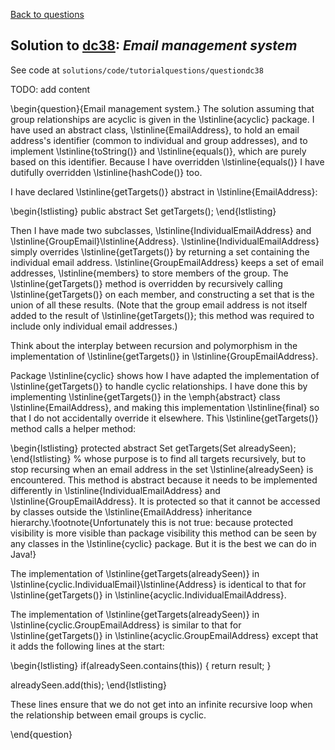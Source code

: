 [Back to questions](../README.md)

## Solution to [dc38](../questions/dc38): *Email management system*

See code at `solutions/code/tutorialquestions/questiondc38`

TODO: add content


\begin{question}{Email management system.}
The solution assuming that group relationships are acyclic is given in the \lstinline{acyclic} package.  I have used an abstract class, \lstinline{EmailAddress},
to hold an email address's identifier (common to individual and group addresses), and to implement \lstinline{toString()} and \lstinline{equals()}, which are purely
based on this identifier.  Because I have overridden \lstinline{equals()} I have dutifully overridden \lstinline{hashCode()} too.

I have declared \lstinline{getTargets()} abstract in \lstinline{EmailAddress}:

\begin{lstlisting}
public abstract Set<EmailAddress> getTargets();
\end{lstlisting}

Then I have made two subclasses, \lstinline{IndividualEmailAddress} and \lstinline{GroupEmail}\lstinline{Address}.  \lstinline{IndividualEmailAddress} simply overrides \lstinline{getTargets()} by returning a set
containing the individual email address. \lstinline{GroupEmailAddress} keeps a set of email addresses, \lstinline{members} to store members of the group.  The \lstinline{getTargets()} method is overridden
by recursively calling \lstinline{getTargets()} on each member, and constructing a set that is the union of all these results.  (Note that the group email address is not itself added to the result of \lstinline{getTargets()};
this method was required to include only individual email addresses.)

Think about the interplay between recursion and polymorphism in the implementation of \lstinline{getTargets()} in \lstinline{GroupEmailAddress}.

Package \lstinline{cyclic} shows how I have adapted the implementation of \lstinline{getTargets()} to handle cyclic relationships.  I have done this by implementing \lstinline{getTargets()} in
the \emph{abstract} class \lstinline{EmailAddress}, and making this implementation \lstinline{final} so that I do not accidentally override it elsewhere.  This \lstinline{getTargets()} method calls
a helper method:

\begin{lstlisting}
protected abstract Set<EmailAddress> getTargets(Set<EmailAddress> alreadySeen);
\end{lstlisting}
%
whose purpose is to find all targets recursively, but to stop recursing when an email address in the set \lstinline{alreadySeen} is encountered.  This method
is abstract because it needs to be implemented differently in \lstinline{IndividualEmailAddress} and \lstinline{GroupEmailAddress}.  It is protected so that
it cannot be accessed by classes outside the \lstinline{EmailAddress} inheritance hierarchy.\footnote{Unfortunately this is not true: because protected visibility is
more visible than package visibility this method can be seen by any classes in the \lstinline{cyclic} package.  But it is the best we can do in Java!}

The implementation of \lstinline{getTargets(alreadySeen)} in \lstinline{cyclic.IndividualEmail}\lstinline{Address} is identical to that for \lstinline{getTargets()} in
\lstinline{acyclic.IndividualEmailAddress}.

The implementation of \lstinline{getTargets(alreadySeen)} in \lstinline{cyclic.GroupEmailAddress} is similar to that for \lstinline{getTargets()} in \lstinline{acyclic.GroupEmailAddress}
except that it adds the following lines at the start:

\begin{lstlisting}
if(alreadySeen.contains(this)) {
  return result;
}
		
alreadySeen.add(this);
\end{lstlisting}

These lines ensure that we do not get into an infinite recursive loop when the relationship between email groups is cyclic.

\end{question}
